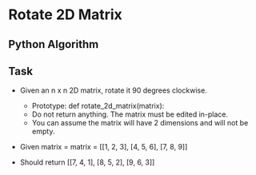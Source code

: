 # Rotate 2D Matrix

## Python Algorithm

## Task
* Given an n x n 2D matrix, rotate it 90 degrees clockwise.
  - Prototype: def rotate_2d_matrix(matrix):
  - Do not return anything. The matrix must be edited in-place.
  - You can assume the matrix will have 2 dimensions and will not be empty.

* Given matrix = matrix = [[1, 2, 3],
[4, 5, 6],
[7, 8, 9]]

* Should return [[7, 4, 1],
[8, 5, 2],
[9, 6, 3]]
